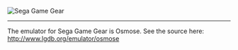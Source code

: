 ![Sega Game Gear](http://upload.wikimedia.org/wikipedia/commons/b/b8/Game_Gear_logo_Sega.png)
***
The emulator for Sega Game Gear is Osmose. See the source here: http://www.lgdb.org/emulator/osmose